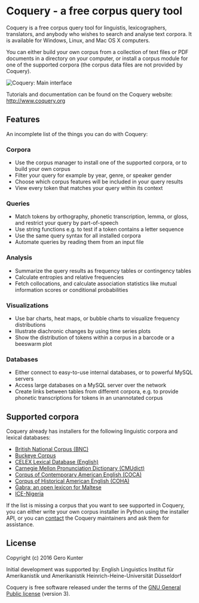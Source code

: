 # Coquery - a free corpus query tool

Coquery is a free corpus query tool for linguistis, lexicographers, 
translators, and anybody who wishes to search and analyse text corpora.
It is available for Windows, Linux, and Mac OS X computers.

You can either build your own corpus from a collection of text files
or PDF documents in a directory on your computer, or install a corpus 
module for one of the supported corpora (the corpus data files are not
provided by Coquery).

![Coquery: Main interface](http://www.coquery.org/_images/showcase.png)

Tutorials and documentation can be found on the Coquery website: 
    http://www.coquery.org

## Features

An incomplete list of the things you can do with Coquery:

### Corpora
* Use the corpus manager to install one of the supported corpora, or to 
  build your own corpus
* Filter your query for example by year, genre, or speaker gender
* Choose which corpus features will be included in your query results
* View every token that matches your query within its context

### Queries
* Match tokens by orthography, phonetic transcription, lemma, or gloss, and restrict 
  your query by part-of-speech
* Use string functions e.g. to test if a token contains a letter sequence
* Use the same query syntax for all installed corpora
* Automate queries by reading them from an input file

### Analysis
* Summarize the query results as frequency tables or contingency tables
* Calculate entropies and relative frequencies
* Fetch collocations, and calculate association statistics like mutual 
  information scores or conditional probabilities

### Visualizations

* Use bar charts, heat maps, or bubble charts to visualize frequency 
  distributions
* Illustrate diachronic changes by using time series plots
* Show the distribution of tokens within a corpus in a barcode or a beeswarm 
  plot

### Databases

* Either connect to easy-to-use internal databases, or to powerful MySQL 
  servers
* Access large databases on a MySQL server over the network
* Create links between tables from different corpora, e.g. to provide
  phonetic transcriptions for tokens in an unannotated corpus

## Supported corpora

Coquery already has installers for the following linguistic corpora and 
lexical databases:

* [British National Corpus (BNC)](http://www.natcorp.ox.ac.uk/)
* [Buckeye Corpus](http://buckeyecorpus.osu.edu/)
* [CELEX Lexical Database (English)](https://catalog.ldc.upenn.edu/LDC96L14)
* [Carnegie Mellon Pronunciation Dictionary (CMUdict)](http://www.speech.cs.cmu.edu/cgi-bin/cmudict)
* [Corpus of Contemporary American English (COCA)](http://corpus.byu.edu/coca/)
* [Corpus of Historical American English (COHA)](http://corpus.byu.edu/coha/)
* [Ġabra: an open lexicon for Maltese](http://mlrs.research.um.edu.mt/resources/gabra/)
* [ICE-Nigeria](http://sourceforge.net/projects/ice-nigeria/) 

If the list is missing a corpus that you want to see supported in Coquery, 
you can either write your own corpus installer in Python using the installer 
API, or you can [contact](http://www.coquery.org/contact) the Coquery 
maintainers and ask them for assistance.

## License

Copyright (c) 2016 Gero Kunter

Initial development was supported by:
    English Linguistics
    Institut für Amerikanistik und Amerikanistik
    Heinrich-Heine-Universität Düsseldorf
    
Coquery is free software released under the terms of the 
[GNU General Public license](http://www.coquery.org/license) (version 3).